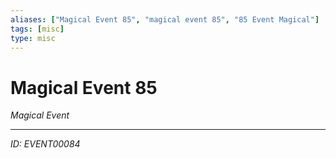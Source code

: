 ```yaml
---
aliases: ["Magical Event 85", "magical event 85", "85 Event Magical"]
tags: [misc]
type: misc
---
```


# Magical Event 85

*Magical Event*

---
*ID: EVENT00084*